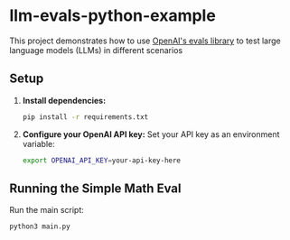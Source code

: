 # llm-evals-python-example

This project demonstrates how to use [OpenAI's evals library](https://github.com/openai/evals) to test large language models (LLMs) in different scenarios

## Setup

1. **Install dependencies:**
   ```bash
   pip install -r requirements.txt
   ```

2. **Configure your OpenAI API key:**
   Set your API key as an environment variable:
   ```bash
   export OPENAI_API_KEY=your-api-key-here
   ```

## Running the Simple Math Eval

Run the main script:
```bash
python3 main.py
```
